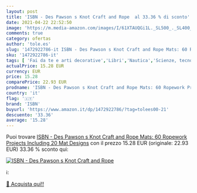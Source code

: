 ```yaml
---
layout: post
title: 'ISBN - Des Pawson s Knot Craft and Rope  al 33.36 % di sconto'
date: 2021-04-22 22:52:50
image: 'https://m.media-amazon.com/images/I/61XTAUQGi1L._SL500_._SL400_.jpg'
comments: true
category: ofertas
author: 'tole.es'
slug: '1472922786-it ISBN - Des Pawson s Knot Craft and Rope Mats: 60 Ropework...'
sku: '1472922786-it'
tags: [ 'Fai da te e arti decorative','Libri','Nautica','Scienze, tecnologia e medicina','Sport','Sport acquatici','Tempo libero','Trasporti e meccanica','Vela','isbn', ]
actualPrice: 15.28 EUR
currency: EUR
price: 15.28
comparePrice: 22.93 EUR
prodname: 'ISBN - Des Pawson s Knot Craft and Rope Mats: 60 Ropework Projects Including 20 Mat Designs'
country: 'it'
flag: '🇮🇹'
brand: 'ISBN'
buyurl: 'https://www.amazon.it/dp/1472922786/?tag=tolees00-21'
descuento: '33.36'
average: '15.28'
---
```


Puoi trovare [ISBN - Des Pawson s Knot Craft and Rope Mats: 60 Ropework Projects Including 20 Mat Designs](https://www.amazon.it/dp/1472922786/?tag=tolees00-21) con il prezzo 15.28 EUR (originale: 22.93 EUR) 33.36 % sconto qui:

[![ISBN - Des Pawson s Knot Craft and Rope ](https://m.media-amazon.com/images/I/61XTAUQGi1L._SL500_._SL400_.jpg)](https://www.amazon.it/dp/1472922786/?tag=tolees00-21)

ℹ️:


[🛒 Acquista qui!!](https://www.amazon.it/dp/1472922786/?tag=tolees00-21)
